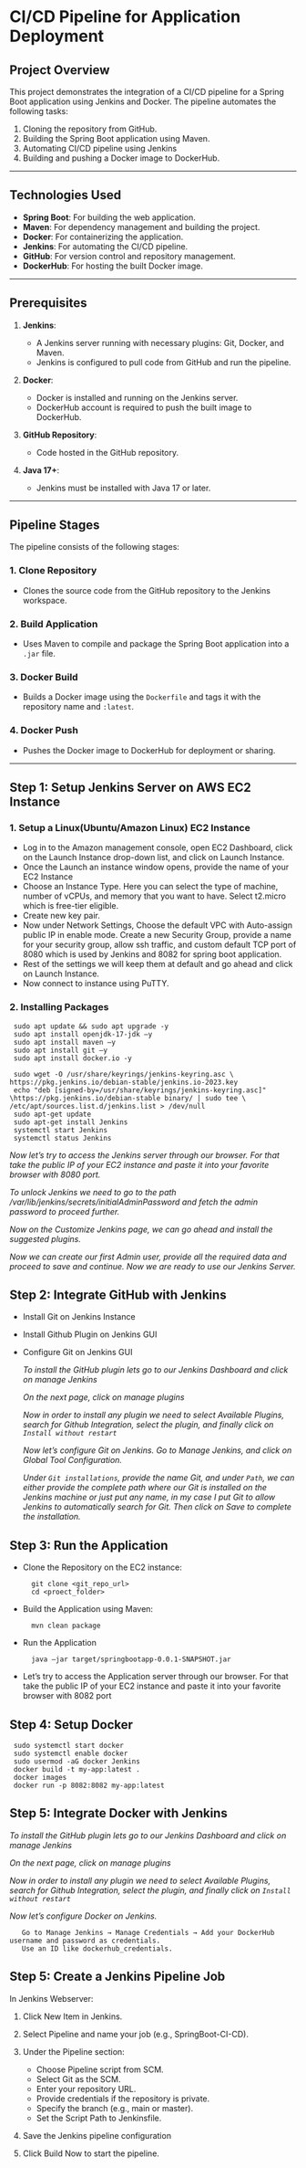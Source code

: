 # CI/CD Pipeline for Application Deployment

## Project Overview
This project demonstrates the integration of a CI/CD pipeline for a Spring Boot application using Jenkins and Docker. The pipeline automates the following tasks:
1. Cloning the repository from GitHub.
2. Building the Spring Boot application using Maven.
3. Automating CI/CD pipeline using Jenkins
4. Building and pushing a Docker image to DockerHub.

---

## Technologies Used
- **Spring Boot**: For building the web application.
- **Maven**: For dependency management and building the project.
- **Docker**: For containerizing the application.
- **Jenkins**: For automating the CI/CD pipeline.
- **GitHub**: For version control and repository management.
- **DockerHub**: For hosting the built Docker image.

---

## Prerequisites
1. **Jenkins**:
   - A Jenkins server running with necessary plugins: Git, Docker, and Maven.
   - Jenkins is configured to pull code from GitHub and run the pipeline.
   
2. **Docker**:
   - Docker is installed and running on the Jenkins server.
   - DockerHub account is required to push the built image to DockerHub.

3. **GitHub Repository**:
   - Code hosted in the GitHub repository.
     
4. **Java 17+**:
   - Jenkins must be installed with Java 17 or later.

---
  
## Pipeline Stages
The pipeline consists of the following stages:

### 1. **Clone Repository**
   - Clones the source code from the GitHub repository to the Jenkins workspace.

### 2. **Build Application**
   - Uses Maven to compile and package the Spring Boot application into a `.jar` file.

### 3. **Docker Build**
   - Builds a Docker image using the `Dockerfile` and tags it with the repository name and `:latest`.

### 4. **Docker Push**
   - Pushes the Docker image to DockerHub for deployment or sharing.


---
## Step 1: Setup Jenkins Server on AWS EC2 Instance
### 1. **Setup a Linux(Ubuntu/Amazon Linux) EC2 Instance**
   - Log in to the Amazon management console, open EC2 Dashboard, click on the Launch Instance drop-down list, and click on Launch Instance.
   - Once the Launch an instance window opens, provide the name of your EC2 Instance
   - Choose an Instance Type. Here you can select the type of machine, number of vCPUs, and memory that you want to have. Select t2.micro which is free-tier eligible.
   - Create new key pair.
   - Now under Network Settings, Choose the default VPC with Auto-assign public IP in enable mode. Create a new Security Group, provide a name for your security group, allow ssh traffic, and custom default TCP port of 8080 which is used by Jenkins and 8082 for spring boot application.
   - Rest of the settings we will keep them at default and go ahead and click on Launch Instance.
   - Now connect to instance using PuTTY.
### 2. **Installing Packages**
     sudo apt update && sudo apt upgrade -y
     sudo apt install openjdk-17-jdk –y
     sudo apt install maven –y
     sudo apt install git –y
     sudo apt install docker.io -y

     sudo wget -O /usr/share/keyrings/jenkins-keyring.asc \ https://pkg.jenkins.io/debian-stable/jenkins.io-2023.key
     echo "deb [signed-by=/usr/share/keyrings/jenkins-keyring.asc]" \https://pkg.jenkins.io/debian-stable binary/ | sudo tee \ /etc/apt/sources.list.d/jenkins.list > /dev/null
     sudo apt-get update
     sudo apt-get install Jenkins
     systemctl start Jenkins
     systemctl status Jenkins

   _Now let’s try to access the Jenkins server through our browser. For that take the public IP of your EC2 instance and paste it into your favorite browser with 8080 port._
   
   _To unlock Jenkins we need to go to the path /var/lib/jenkins/secrets/initialAdminPassword and fetch the admin password to proceed further._
   
   _Now on the Customize Jenkins page, we can go ahead and install the suggested plugins._
   
   _Now we can create our first Admin user, provide all the required data and proceed to save and continue._
   _Now we are ready to use our Jenkins Server._

## Step 2: Integrate GitHub with Jenkins
* Install Git on Jenkins Instance
* Install Github Plugin on Jenkins GUI
* Configure Git on Jenkins GUI

   _To install the GitHub plugin lets go to our Jenkins Dashboard and click on manage Jenkins_
  
   _On the next page, click on manage plugins_
  
   _Now in order to install any plugin we need to select Available Plugins, search for Github Integration, select the plugin, and finally click on `Install without restart`_
  
   _Now let’s configure Git on Jenkins. Go to Manage Jenkins, and click on Global Tool Configuration._
  
   _Under `Git installations`, provide the name Git, and under `Path`, we can either provide the complete path where our Git is installed on the Jenkins machine or just put any name, in my case I put Git to allow Jenkins to automatically search for Git. Then click on Save to complete the installation._

## Step 3: Run the Application
* Clone the Repository on the EC2 instance:

        git clone <git_repo_url>
        cd <proect_folder>
* Build the Application using Maven:

        mvn clean package
* Run the Application
  
        java –jar target/springbootapp-0.0.1-SNAPSHOT.jar
* Let’s try to access the Application server through our browser. For that take the public IP of your EC2 instance and paste it into your favorite browser with 8082 port

## Step 4: Setup Docker
     sudo systemctl start docker
     sudo systemctl enable docker
     sudo usermod -aG docker Jenkins
     docker build -t my-app:latest .
     docker images
     docker run -p 8082:8082 my-app:latest

## Step 5: Integrate Docker with Jenkins
   _To install the GitHub plugin lets go to our Jenkins Dashboard and click on manage Jenkins_
  
   _On the next page, click on manage plugins_
  
   _Now in order to install any plugin we need to select Available Plugins, search for Github Integration, select the plugin, and finally click on `Install without restart`_

   _Now let’s configure Docker on Jenkins._
   
       Go to Manage Jenkins → Manage Credentials → Add your DockerHub username and password as credentials.
       Use an ID like dockerhub_credentials.


## Step 5: Create a Jenkins Pipeline Job
 In Jenkins Webserver:
 1.	Click New Item in Jenkins.
 2.	Select Pipeline and name your job (e.g., SpringBoot-CI-CD).
 3.	Under the Pipeline section:
       -	Choose Pipeline script from SCM.
       - Select Git as the SCM.
       -	Enter your repository URL.
       -	Provide credentials if the repository is private.
       -	Specify the branch (e.g., main or master).
       -	Set the Script Path to Jenkinsfile.

4.  Save the Jenkins pipeline configuration
5.  Click Build Now to start the pipeline.

 

     

   





     








